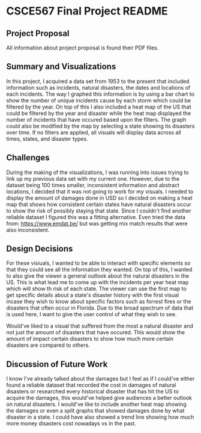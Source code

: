 # CSCE567 Final Project README

## Project Proposal

All information about project proposal is found their PDF files.

## Summary and Visualizations

In this project, I acquired a data set from 1953 to the present that included information such as incidents, natural disasters, the dates and locations of each incidents.
The way I graphed this information is by using a bar chart to show the number of unique incidents cause by each storm which could be filtered by the year. On top of
this I also included a heat map of the US that could be filtered by the year and disaster while the heat map displayed the number of incidents that have occured 
based upon the filters. The graph could also be modified by the map by selecting a state showing its disasters over time. If no filters are applied, all visuals will 
display data across all times, states, and disaster types.

## Challenges

During the making of the visualizations, I was running into issues trying to link up my previous data set with my current one. However, due to the dataset being 100 times
smaller, inconsistent information and abstract locations, I decided that it was not going to work for my visuals. I needed to display the amount of damages done in USD 
so I decided on making a heat map that shows how consistent certain states have natural disasters occur to show the risk of possibly staying that state. Since I couldn't
find another reliable dataset I figured this was a fitting alternative. Even tried the data from: https://www.emdat.be/ but was getting mix match results that were
also inconsistent.

## Design Decisions

For these visiuals, I wanted to be able to interact with specific elements so that they could see all the information they wanted. On top of this, I wanted to also give
the viewer a general outlook about the natural disasters in the US. This is what lead me to come up with the incidents per year heat map which will show th risk of each 
state. The viewer can use the first map to get specific details about a state's disaster history with the first visual incase they wish to know about specific factors 
such as forrest fires or the disasters that often occur in Florida. Due to the broad spectrum of data that is used here, I want to give the user control of what they 
wish to see. 

Would've liked to a visual that suffered from the most a natural disaster and not just the amount of disasters that have occured. This would show the amount of impact
certain disasters to show how much more certain disasters are compared to others. 

## Discussion of Future Work

I know I've already talked about the damages but I feel as if I could've either found a reliable dataset that recorded the cost in damages of natural disasters or researched every
historical disaster that has hit the US to acquire the damages, this would've helped give audiences a better outlook on natural disasters. I would've like to include 
another heat map showing the damages or even a split graphs that showed damages done by what disaster in a state. I could have also showed a trend line showing how much 
more money disasters cost nowadays vs in the past. 
